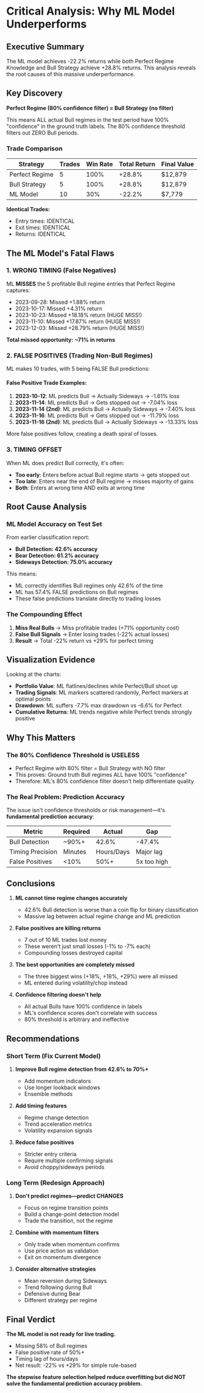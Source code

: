 # Critical Analysis: Why ML Model Underperforms

## Executive Summary

The ML model achieves -22.2% returns while both Perfect Regime Knowledge and Bull Strategy achieve +28.8% returns. This analysis reveals the root causes of this massive underperformance.

## Key Discovery

**Perfect Regime (80% confidence filter) = Bull Strategy (no filter)**

This means ALL actual Bull regimes in the test period have 100% "confidence" in the ground truth labels. The 80% confidence threshold filters out ZERO Bull periods.

### Trade Comparison

| Strategy | Trades | Win Rate | Total Return | Final Value |
|----------|--------|----------|--------------|-------------|
| Perfect Regime | 5 | 100% | +28.8% | $12,879 |
| Bull Strategy | 5 | 100% | +28.8% | $12,879 |
| ML Model | 10 | 30% | -22.2% | $7,779 |

**Identical Trades:**
- Entry times: IDENTICAL
- Exit times: IDENTICAL
- Returns: IDENTICAL

## The ML Model's Fatal Flaws

### 1. WRONG TIMING (False Negatives)
ML **MISSES** the 5 profitable Bull regime entries that Perfect Regime captures:
- 2023-09-28: Missed +1.88% return
- 2023-10-17: Missed +4.31% return
- 2023-10-23: Missed +18.18% return (HUGE MISS!)
- 2023-11-10: Missed +17.87% return (HUGE MISS!)
- 2023-12-03: Missed +28.79% return (HUGE MISS!)

**Total missed opportunity: ~71% in returns**

### 2. FALSE POSITIVES (Trading Non-Bull Regimes)
ML makes 10 trades, with 5 being FALSE Bull predictions:

#### False Positive Trade Examples:
1. **2023-10-12**: ML predicts Bull → Actually Sideways → -1.61% loss
2. **2023-11-14**: ML predicts Bull → Gets stopped out → -7.04% loss
3. **2023-11-14 (2nd)**: ML predicts Bull → Actually Sideways → -7.40% loss
4. **2023-11-16**: ML predicts Bull → Gets stopped out → -11.79% loss
5. **2023-11-16 (2nd)**: ML predicts Bull → Actually Sideways → -13.33% loss

More false positives follow, creating a death spiral of losses.

### 3. TIMING OFFSET
When ML does predict Bull correctly, it's often:
- **Too early**: Enters before actual Bull regime starts → gets stopped out
- **Too late**: Enters near the end of Bull regime → misses majority of gains
- **Both**: Enters at wrong time AND exits at wrong time

## Root Cause Analysis

### ML Model Accuracy on Test Set
From earlier classification report:
- **Bull Detection: 42.6% accuracy**
- **Bear Detection: 61.2% accuracy**
- **Sideways Detection: 75.0% accuracy**

This means:
- ML correctly identifies Bull regimes only 42.6% of the time
- ML has 57.4% FALSE predictions on Bull regimes
- These false predictions translate directly to trading losses

### The Compounding Effect

1. **Miss Real Bulls** → Miss profitable trades (+71% opportunity cost)
2. **False Bull Signals** → Enter losing trades (-22% actual losses)
3. **Result** → Total -22% return vs +29% for perfect timing

## Visualization Evidence

Looking at the charts:
- **Portfolio Value**: ML flatlines/declines while Perfect/Bull shoot up
- **Trading Signals**: ML markers scattered randomly, Perfect markers at optimal points
- **Drawdown**: ML suffers -7.7% max drawdown vs -6.6% for Perfect
- **Cumulative Returns**: ML trends negative while Perfect trends strongly positive

## Why This Matters

### The 80% Confidence Threshold is USELESS
- Perfect Regime with 80% filter = Bull Strategy with NO filter
- This proves: Ground truth Bull regimes ALL have 100% "confidence"
- Therefore: ML's 80% confidence filter doesn't help differentiate quality

### The Real Problem: Prediction Accuracy
The issue isn't confidence thresholds or risk management—it's **fundamental prediction accuracy**:

| Metric | Required | Actual | Gap |
|--------|----------|--------|-----|
| Bull Detection | ~90%+ | 42.6% | -47.4% |
| Timing Precision | Minutes | Hours/Days | Major lag |
| False Positives | <10% | 50%+ | 5x too high |

## Conclusions

1. **ML cannot time regime changes accurately**
   - 42.6% Bull detection is worse than a coin flip for binary classification
   - Massive lag between actual regime change and ML prediction

2. **False positives are killing returns**
   - 7 out of 10 ML trades lost money
   - These weren't just small losses (-1% to -7% each)
   - Compounding losses destroyed capital

3. **The best opportunities are completely missed**
   - The three biggest wins (+18%, +18%, +29%) were all missed
   - ML entered during volatility/chop instead

4. **Confidence filtering doesn't help**
   - All actual Bulls have 100% confidence in labels
   - ML's confidence scores don't correlate with success
   - 80% threshold is arbitrary and ineffective

## Recommendations

### Short Term (Fix Current Model)
1. **Improve Bull regime detection from 42.6% to 70%+**
   - Add momentum indicators
   - Use longer lookback windows
   - Ensemble methods

2. **Add timing features**
   - Regime change detection
   - Trend acceleration metrics
   - Volatility expansion signals

3. **Reduce false positives**
   - Stricter entry criteria
   - Require multiple confirming signals
   - Avoid choppy/sideways periods

### Long Term (Redesign Approach)
1. **Don't predict regimes—predict CHANGES**
   - Focus on regime transition points
   - Build a change-point detection model
   - Trade the transition, not the regime

2. **Combine with momentum filters**
   - Only trade when momentum confirms
   - Use price action as validation
   - Exit on momentum divergence

3. **Consider alternative strategies**
   - Mean reversion during Sideways
   - Trend following during Bull
   - Defensive during Bear
   - Different strategy per regime

## Final Verdict

**The ML model is not ready for live trading.**

- Missing 58% of Bull regimes
- False positive rate of 50%+
- Timing lag of hours/days
- Net result: -22% vs +29% for simple rule-based

**The stepwise feature selection helped reduce overfitting but did NOT solve the fundamental prediction accuracy problem.**
